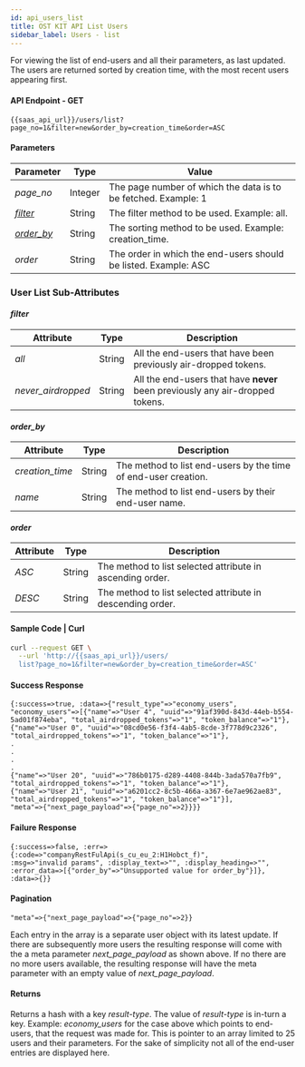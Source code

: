 ```yaml
---
id: api_users_list
title: OST KIT API List Users
sidebar_label: Users - list
---
```


For viewing the list of end-users and all their parameters, as last updated. The users are returned sorted by creation time, with the most recent users appearing first.

#### API Endpoint - GET
```url
{{saas_api_url}}/users/list?page_no=1&filter=new&order_by=creation_time&order=ASC
```

#### Parameters 
| Parameter | Type    | Value                                    |
|-----------|---------|------------------------------------------|
| _page_no_   | Integer | The page number of which the data is to be fetched. Example: 1 |
| [_filter_](https://dev.stagingost.com/ostkit-restful-api/docs/user.html#filter-sub-attributes)   | String | The filter method to be used. Example: all.  |
| [_order_by_](https://dev.stagingost.com/ostkit-restful-api/docs/user.html#order-by-sub-attributes)  | String | The sorting method to be used. Example: creation_time.  |
| _order_   | String | The order in which the end-users should be listed. Example: ASC |

### User List Sub-Attributes

#### **_filter_** 
| Attribute | Type    | Description                                   |
|-----------|---------|------------------------------------------|
| _all_   | String | All the end-users that have been previously air-dropped tokens. |
| _never_airdropped_   | String | All the end-users that have **never** been previously any air-dropped tokens. |


#### **_order_by_** 
| Attribute | Type    | Description                                   |
|-----------|---------|------------------------------------------|
| _creation_time_   | String | The method to list end-users by the time of end-user creation. |
| _name_   | String | The method to list end-users by their end-user name. |

#### **_order_** 
| Attribute | Type    | Description                                   |
|-----------|---------|------------------------------------------|
| _ASC_  | String | The method to list selected attribute in ascending order. |
| _DESC_   | String | The method to list selected attribute in descending order. |


#### Sample Code | Curl 
```bash
curl --request GET \
  --url 'http://{{saas_api_url}}/users/
  list?page_no=1&filter=new&order_by=creation_time&order=ASC'
```

#### Success Response
```
{:success=>true, :data=>{"result_type"=>"economy_users", 
"economy_users"=>[{"name"=>"User 4", "uuid"=>"91af390d-843d-44eb-b554-5ad01f874eba", "total_airdropped_tokens"=>"1", "token_balance"=>"1"}, 
{"name"=>"User 0", "uuid"=>"08cd0e56-f3f4-4ab5-8cde-3f778d9c2326", 
"total_airdropped_tokens"=>"1", "token_balance"=>"1"}, 
.
.
.
.
{"name"=>"User 20", "uuid"=>"786b0175-d289-4408-844b-3ada570a7fb9", 
"total_airdropped_tokens"=>"1", "token_balance"=>"1"}, 
{"name"=>"User 21", "uuid"=>"a6201cc2-8c5b-466a-a367-6e7ae962ae83", 
"total_airdropped_tokens"=>"1", "token_balance"=>"1"}], 
"meta"=>{"next_page_payload"=>{"page_no"=>2}}}}
```

#### Failure Response

```
{:success=>false, :err=>{:code=>"companyRestFulApi(s_cu_eu_2:H1Hobct_f)", 
:msg=>"invalid params", :display_text=>"", :display_heading=>"", 
:error_data=>[{"order_by"=>"Unsupported value for order_by"}]}, :data=>{}}
```

#### Pagination
```
"meta"=>{"next_page_payload"=>{"page_no"=>2}}
```
Each entry in the array is a separate user object with its latest update. If there are subsequently more users the resulting response will come with the a meta parameter _next_page_payload_ as shown above. If no there are no more users available, the resulting response will have the meta parameter with an empty value of _next_page_payload_.

#### Returns
Returns a hash with a key _result-type_. The value of _result-type_ is in-turn a key. Example: _economy_users_ for the case above which points to end-users, that the request was made for. This is pointer to an array limited to 25 users and their parameters. For the sake of simplicity not all of the end-user entries are displayed here.


